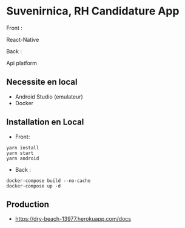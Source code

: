 # Suvenirnica, RH Candidature App


Front :

React-Native

Back : 

Api platform


## Necessite en local 

- Android Studio (emulateur)
- Docker 

## Installation en Local 

- Front: 


```
yarn install 
yarn start
yarn android 
```

- Back :

```
docker-compose build --no-cache
docker-compose up -d

```





## Production 

-  https://dry-beach-13977.herokuapp.com/docs

